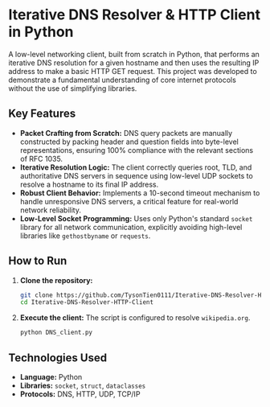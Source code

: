 # Iterative DNS Resolver & HTTP Client in Python

A low-level networking client, built from scratch in Python, that performs an iterative DNS resolution for a given hostname and then uses the resulting IP address to make a basic HTTP GET request. This project was developed to demonstrate a fundamental understanding of core internet protocols without the use of simplifying libraries.

## Key Features

*   **Packet Crafting from Scratch:** DNS query packets are manually constructed by packing header and question fields into byte-level representations, ensuring 100% compliance with the relevant sections of RFC 1035.
*   **Iterative Resolution Logic:** The client correctly queries root, TLD, and authoritative DNS servers in sequence using low-level UDP sockets to resolve a hostname to its final IP address.
*   **Robust Client Behavior:** Implements a 10-second timeout mechanism to handle unresponsive DNS servers, a critical feature for real-world network reliability.
*   **Low-Level Socket Programming:** Uses only Python's standard `socket` library for all network communication, explicitly avoiding high-level libraries like `gethostbyname` or `requests`.

## How to Run

1.  **Clone the repository:**
    ```bash
    git clone https://github.com/TysonTien0111/Iterative-DNS-Resolver-HTTP-Client.git
    cd Iterative-DNS-Resolver-HTTP-Client
    ```

2.  **Execute the client:**
    The script is configured to resolve `wikipedia.org`.
    ```bash
    python DNS_client.py
    ```

## Technologies Used

*   **Language:** Python
*   **Libraries:** `socket`, `struct`, `dataclasses`
*   **Protocols:** DNS, HTTP, UDP, TCP/IP
